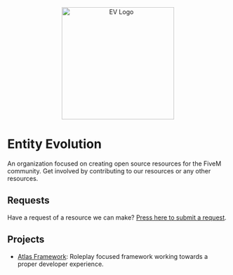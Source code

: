 <div align="center">
    <img height="256" width="256" src="https://media.discordapp.net/attachments/760985469151346720/1038738001578168401/Ev-Without.png" alt="EV Logo">
</div>

# Entity Evolution
An organization focused on creating open source resources for the FiveM community. Get involved by contributing to our resources or any other resources.

## Requests
Have a request of a resource we can make?
[Press here to submit a request](https://entityevolution.github.io/#requests).

## Projects
- [Atlas Framework](https://github.com/AtlasFw): Roleplay focused framework working towards a proper developer experience.
